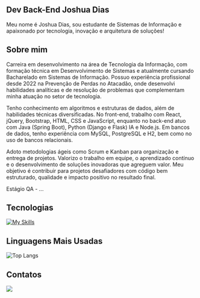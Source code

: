 ## Dev Back-End Joshua Dias
Meu nome é Joshua Dias, sou estudante de Sistemas de Informação e apaixonado por tecnologia, inovação e arquitetura de soluções!

## Sobre mim
Carreira em desenvolvimento na área de Tecnologia da Informação, com formação técnica em Desenvolvimento de Sistemas e atualmente cursando Bacharelado em Sistemas de Informação. Possuo experiência profissional desde 2022 na Prevenção de Perdas no Atacadão, onde desenvolvi habilidades analíticas e de resolução de problemas que complementam minha atuação no setor de tecnologia.

Tenho conhecimento em algoritmos e estruturas de dados, além de habilidades técnicas diversificadas. No front-end, trabalho com React, jQuery, Bootstrap, HTML, CSS e JavaScript, enquanto no back-end atuo com Java (Spring Boot), Python (Django e Flask) IA e Node.js. Em bancos de dados, tenho experiência com MySQL, PostgreSQL e H2, bem como no uso de bancos relacionais.

Adoto metodologias ágeis como Scrum e Kanban para organização e entrega de projetos. Valorizo o trabalho em equipe, o aprendizado contínuo e o desenvolvimento de soluções inovadoras que agreguem valor. Meu objetivo é contribuir para projetos desafiadores com código bem estruturado, qualidade e impacto positivo no resultado final.

Estágio QA - ...

## Tecnologias

[![My Skills](https://skillicons.dev/icons?i=java,spring,python,kotlin,cypress,selenium,postman,mysql,postgres,js,nodejs,react,git,aws,docker&perline=17)](https://skillicons.dev)

## Linguagens Mais Usadas

![Top Langs](https://github-readme-stats.vercel.app/api/top-langs/?username=joshuadias06&layout=compact&langs_count=6&theme=dark)

## Contatos
<div>
  <a href="https://www.linkedin.com/in/joshua-dias-8960121ba/"><img src = "https://img.shields.io/badge/LinkedIn-0077B5?style=for-the-badge&logo=linkedin&logoColor=white"></a>
</div>
